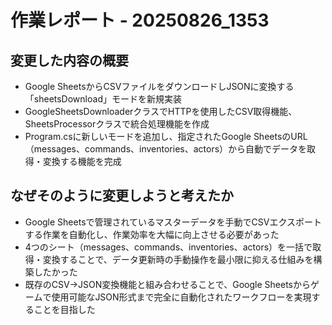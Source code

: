 # 作業レポート - 20250826_1353

## 変更した内容の概要

- Google SheetsからCSVファイルをダウンロードしJSONに変換する「sheetsDownload」モードを新規実装
- GoogleSheetsDownloaderクラスでHTTPを使用したCSV取得機能、SheetsProcessorクラスで統合処理機能を作成
- Program.csに新しいモードを追加し、指定されたGoogle SheetsのURL（messages、commands、inventories、actors）から自動でデータを取得・変換する機能を完成

## なぜそのように変更しようと考えたか

- Google Sheetsで管理されているマスターデータを手動でCSVエクスポートする作業を自動化し、作業効率を大幅に向上させる必要があった
- 4つのシート（messages、commands、inventories、actors）を一括で取得・変換することで、データ更新時の手動操作を最小限に抑える仕組みを構築したかった
- 既存のCSV→JSON変換機能と組み合わせることで、Google Sheetsからゲームで使用可能なJSON形式まで完全に自動化されたワークフローを実現することを目指した